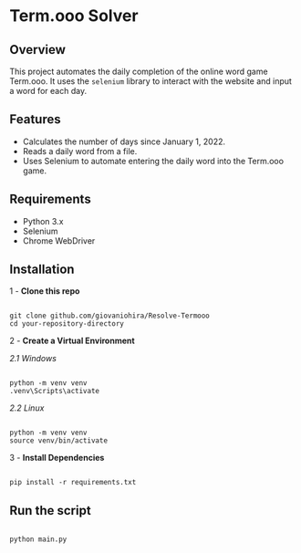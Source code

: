 # Term.ooo Solver

## Overview

This project automates the daily completion of the online word game Term.ooo. It uses the `selenium` library to interact with the website and input a word for each day.

## Features

- Calculates the number of days since January 1, 2022.
- Reads a daily word from a file.
- Uses Selenium to automate entering the daily word into the Term.ooo game.

## Requirements

- Python 3.x
- Selenium
- Chrome WebDriver

## Installation

1 - **Clone this repo**

   ```

   git clone github.com/giovaniohira/Resolve-Termooo
   cd your-repository-directory

   ```
2 - **Create a Virtual Environment**

  *2.1 Windows*

  ```

  python -m venv venv
  .venv\Scripts\activate

  ```

  *2.2 Linux*
  ```

  python -m venv venv
  source venv/bin/activate

  ```
3 - **Install Dependencies**

  ```

  pip install -r requirements.txt

  ```
## Run the script
```

python main.py

```
